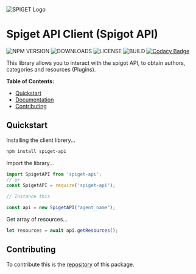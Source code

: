 
![SPIGET Logo](https://spiget.org/img/logo-plain-x64.png)

# Spiget API Client (Spigot API)
![NPM VERSION](https://img.shields.io/npm/v/spiget-api?style=flat)
![DOWNLOADS](https://img.shields.io/npm/dm/spiget-api.svg?style=flat)
![LICENSE](https://img.shields.io/npm/l/spiget-api)
![BUILD](https://img.shields.io/github/workflow/status/VeguiDev/spiget-api/Node.js%20CI)
[![Codacy Badge](https://app.codacy.com/project/badge/Grade/3476d11695cf45b38da2c7f556205df3)](https://www.codacy.com/gh/VeguiDev/spiget-api/dashboard?utm_source=github.com&amp;utm_medium=referral&amp;utm_content=VeguiDev/spiget-api&amp;utm_campaign=Badge_Grade)

This library allows you to interact with the spigot API, to obtain authors, categories and resources (Plugins).

**Table of Contents:**

- [Quickstart](#quickstart)
- [Documentation](#documentation)
- [Contributing](#contributing)

## Quickstart

Installing the client librery...

```bash
npm install spiget-api
```

Import the library...

```js
import SpigetAPI from 'spiget-api';
// or
const SpigetAPI = require('spiget-api');

// Instance this

const api = new SpigetAPI("agent_name");
```

Get array of resources...

```js
let resources = await api.getResources();
```
## Contributing

To contribute this is the [repository](https://github.com/VeguiDev/spiget-api) of this package.